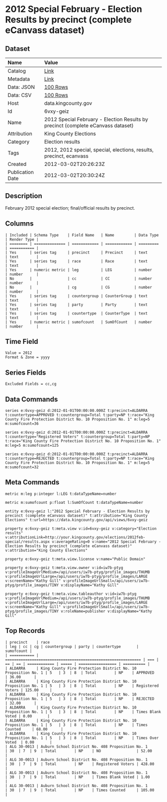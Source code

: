 # 2012 Special February - Election Results by precinct (complete eCanvass dataset)

## Dataset

| Name | Value |
| :--- | :---- |
| Catalog | [Link](https://catalog.data.gov/dataset/cumulative-canvass-2012-february-14-special-election-e639a) |
| Metadata | [Link](https://data.kingcounty.gov/api/views/6vxy-geiz) |
| Data: JSON | [100 Rows](https://data.kingcounty.gov/api/views/6vxy-geiz/rows.json?max_rows=100) |
| Data: CSV | [100 Rows](https://data.kingcounty.gov/api/views/6vxy-geiz/rows.csv?max_rows=100) |
| Host | data.kingcounty.gov |
| Id | 6vxy-geiz |
| Name | 2012 Special February - Election Results by precinct (complete eCanvass dataset) |
| Attribution | King County Elections |
| Category | Election results |
| Tags | 2012, 2012 special, special, elections, results, precinct, ecanvass |
| Created | 2012-03-02T20:26:23Z |
| Publication Date | 2012-03-02T20:30:24Z |

## Description

February 2012 special election; final/official results by precinct.

## Columns

```ls
| Included | Schema Type    | Field Name   | Name         | Data Type | Render Type |
| ======== | ============== | ============ | ============ | ========= | =========== |
| Yes      | series tag     | precinct     | Precinct     | text      | text        |
| Yes      | series tag     | race         | Race         | text      | text        |
| Yes      | numeric metric | leg          | LEG          | number    | number      |
| No       |                | cc           | CC           | number    | number      |
| No       |                | cg           | CG           | number    | number      |
| Yes      | series tag     | countergroup | CounterGroup | text      | text        |
| Yes      | series tag     | party        | Party        | text      | text        |
| Yes      | series tag     | countertype  | CounterType  | text      | text        |
| Yes      | numeric metric | sumofcount   | SumOfCount   | number    | number      |
```

## Time Field

```ls
Value = 2012
Format & Zone = yyyy
```

## Series Fields

```ls
Excluded Fields = cc,cg
```

## Data Commands

```ls
series e:6vxy-geiz d:2012-01-01T00:00:00.000Z t:precinct=ALDARRA t:countertype=APPROVED t:countergroup=Total t:party=NP t:race="King County Fire Protection District No. 10 Proposition No. 1" m:leg=5 m:sumofcount=36

series e:6vxy-geiz d:2012-01-01T00:00:00.000Z t:precinct=ALDARRA t:countertype="Registered Voters" t:countergroup=Total t:party=NP t:race="King County Fire Protection District No. 10 Proposition No. 1" m:leg=5 m:sumofcount=125

series e:6vxy-geiz d:2012-01-01T00:00:00.000Z t:precinct=ALDARRA t:countertype=REJECTED t:countergroup=Total t:party=NP t:race="King County Fire Protection District No. 10 Proposition No. 1" m:leg=5 m:sumofcount=32
```

## Meta Commands

```ls
metric m:leg p:integer l:LEG t:dataTypeName=number

metric m:sumofcount p:float l:SumOfCount t:dataTypeName=number

entity e:6vxy-geiz l:"2012 Special February - Election Results by precinct (complete eCanvass dataset)" t:attribution="King County Elections" t:url=https://data.kingcounty.gov/api/views/6vxy-geiz

property e:6vxy-geiz t:meta.view v:id=6vxy-geiz v:category="Election results" v:attributionLink=http://your.kingcounty.gov/elections/2012feb-special/results.aspx v:averageRating=0 v:name="2012 Special February - Election Results by precinct (complete eCanvass dataset)" v:attribution="King County Elections"

property e:6vxy-geiz t:meta.view.license v:name="Public Domain"

property e:6vxy-geiz t:meta.view.owner v:id=iw7b-ptyg v:profileImageUrlMedium=/api/users/iw7b-ptyg/profile_images/THUMB v:profileImageUrlLarge=/api/users/iw7b-ptyg/profile_images/LARGE v:screenName="Kathy Gill" v:profileImageUrlSmall=/api/users/iw7b-ptyg/profile_images/TINY v:displayName="Kathy Gill"

property e:6vxy-geiz t:meta.view.tableauthor v:id=iw7b-ptyg v:profileImageUrlMedium=/api/users/iw7b-ptyg/profile_images/THUMB v:profileImageUrlLarge=/api/users/iw7b-ptyg/profile_images/LARGE v:screenName="Kathy Gill" v:profileImageUrlSmall=/api/users/iw7b-ptyg/profile_images/TINY v:roleName=publisher v:displayName="Kathy Gill"
```

## Top Records

```ls
| precinct    | race                                                          | leg | cc | cg | countergroup | party | countertype       | sumofcount | 
| =========== | ============================================================= | === | == | == | ============ | ===== | ================= | ========== | 
| ALDARRA     | King County Fire Protection District No. 10 Proposition No. 1 | 5   | 3  | 8  | Total        | NP    | APPROVED          | 36.00      | 
| ALDARRA     | King County Fire Protection District No. 10 Proposition No. 1 | 5   | 3  | 8  | Total        | NP    | Registered Voters | 125.00     | 
| ALDARRA     | King County Fire Protection District No. 10 Proposition No. 1 | 5   | 3  | 8  | Total        | NP    | REJECTED          | 32.00      | 
| ALDARRA     | King County Fire Protection District No. 10 Proposition No. 1 | 5   | 3  | 8  | Total        | NP    | Times Blank Voted | 0.00       | 
| ALDARRA     | King County Fire Protection District No. 10 Proposition No. 1 | 5   | 3  | 8  | Total        | NP    | Times Counted     | 68.00      | 
| ALDARRA     | King County Fire Protection District No. 10 Proposition No. 1 | 5   | 3  | 8  | Total        | NP    | Times Over Voted  | 0.00       | 
| ALG 30-0013 | Auburn School District No. 408 Proposition No. 1              | 30  | 7  | 9  | Total        | NP    | NO                | 52.00      | 
| ALG 30-0013 | Auburn School District No. 408 Proposition No. 1              | 30  | 7  | 9  | Total        | NP    | Registered Voters | 428.00     | 
| ALG 30-0013 | Auburn School District No. 408 Proposition No. 1              | 30  | 7  | 9  | Total        | NP    | Times Blank Voted | 1.00       | 
| ALG 30-0013 | Auburn School District No. 408 Proposition No. 1              | 30  | 7  | 9  | Total        | NP    | Times Counted     | 105.00     | 
```